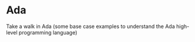 # Ada
Take a walk in Ada (some base case examples to understand the Ada high-level programming language)
